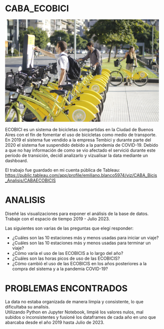 # CABA_ECOBICI

![Alt desc](https://github.com/Longchamps27/CABA_ECOBICI/blob/main/Imagenes/ECOBICI.jpg)

ECOBICI es un sistema de bicicletas compartidas en la Ciudad de Buenos Aires con el fín de fomentar el uso de bicicletas como medio de transporte. En 2019 el sistema fue vendido a la empresa Tembici y durante parte del 2020 el sistema fue suspendido debido a la pandemia de COVID-19. Debido a que no hay información de como se vio afectado el servició durante este período de transición, decidí analizarlo y vizualisar la data mediante un dashboard.<br />

El trabajo fue guardado en mi cuenta pública de Tableau: https://public.tableau.com/app/profile/emiliano.blanco5974/viz/CABA_Bicis_Analisis/CABAECOBICIS

# ANALISIS

Diseñé las visualizaciones para exponer el análisis de la base de datos. Trabaje con el espacio de tiempo 2019 - Julio 2023.

Las siguientes son varias de las preguntas que elegí responder:

* ¿Cuáles son las 10 estaciones más y menos usadas para iniciar un viaje?
* ¿Cuáles son las 10 estaciones más y menos usadas para terminar un viaje?
* ¿Cómo varía el uso de las ECOBICIS a lo largo del año?
* ¿Cuáles son las horas picos de uso de las ECOBICIS?
* ¿Cómo cambió el uso de las ECOBICIS en los años posteriores a la compra del sistema y a la pandemia COVID-19?

# PROBLEMAS ENCONTRADOS

La data no estaba organizada de manera limpia y consistente, lo que dificultaba su analisis. <br />
Utilizando Python en Jupyter Notebook, limpié los valores nulos, mal subidos o inconsistentes y fusioné los dataframes
de cada año en uno que abarcaba desde el año 2019 hasta Julio de 2023.
